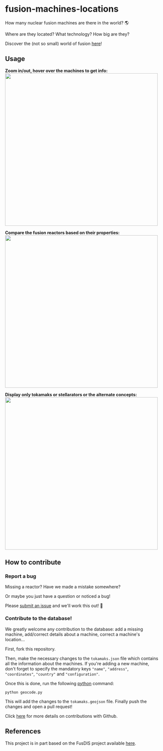 # fusion-machines-locations
How many nuclear fusion machines are there in the world? :earth_americas:

Where are they located? What technology? How big are they?

Discover the (not so small) world of fusion [here](https://remdelaportemathurin.github.io/fusion-machines-locations/)!

## Usage

**Zoom in/out, hover over the machines to get info:**
<img src="https://user-images.githubusercontent.com/40028739/126386321-f133b298-21a5-4f3b-ae59-0cbcece6e3a8.gif" width="500">

**Compare the fusion reactors based on their properties:**
<img src=https://user-images.githubusercontent.com/40028739/126386494-27c7bd2b-0099-4c0a-a848-0dd49986af7c.gif width="500">

**Display only tokamaks or stellarators or the alternate concepts:**
<img src=https://user-images.githubusercontent.com/40028739/126386589-baecb6ee-f227-4639-8e56-b7f5f8e2b86d.gif width="500">

## How to contribute

### Report a bug
Missing a reactor? Have we made a mistake somewhere?

Or maybe you just have a question or noticed a bug!

Please [submit an issue](https://github.com/RemDelaporteMathurin/fusion-machines-locations/issues/new) and we'll work this out!  :speech_balloon:

### Contribute to the database!
We greatly welcome any contribution to the database: add a missing machine, add/correct details about a machine, correct a machine's location...

First, fork this repository.

Then, make the necessary changes to the `tokamaks.json` file which contains all the information about the machines.
If you're adding a new machine, don't forget to specify the mandatory keys `"name"`, `"address"`, `"coordinates"`, `"country"` and `"configuration"`.

Once this is done, run the following [python](https://www.python.org/downloads/) command:
```
python geocode.py
```
This will add the changes to the `tokamaks.geojson` file.
Finally push the changes and open a pull request!

Click [here](https://docs.github.com/en/get-started/quickstart/fork-a-repo) for more details on contributions with Github.


## References
This project is in part based on the FusDIS project available [here](https://nucleus.iaea.org/sites/fusionportal/Pages/FusDIS.aspx).

